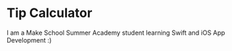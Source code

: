 # Tip Calculator

I am a Make School Summer Academy student learning Swift and iOS App Development :)
